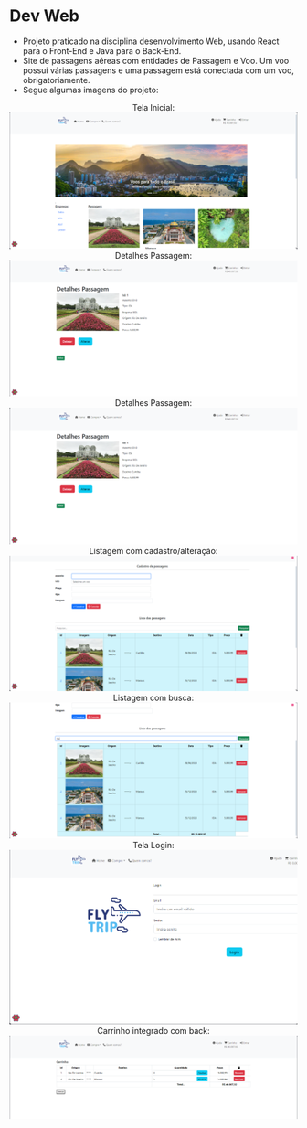 # Dev Web
  - Projeto praticado na disciplina desenvolvimento Web, usando React para o Front-End e Java para o Back-End.
  - Site de passagens aéreas com entidades de Passagem e Voo. Um voo possui várias passagens e uma passagem está conectada com um voo, obrigatoriamente.
  - Segue algumas imagens do projeto:
<div align="center">
     Tela Inicial:
    <img title="Tela Inicial" src="img/telaInicial.png"/>
<div>
<div align="center">
     Detalhes Passagem: 
    <img title="Detalhes Passagem" src="img/DetalhesPassagem.png"/>
<div>
<div align="center">
     Detalhes Passagem: 
    <img title="Detalhes Passagem" src="img/DetalhesPassagem.png"/>
<div>

<div align="center">
     Listagem com cadastro/alteração: 
    <img title="Listagem" src="img/Listagem2.png"/>
<div>

<div align="center">
     Listagem com busca: 
    <img title="Listagem com busca" src="img/Listagem.png"/>
<div>
<div align="center">
     Tela Login: 
    <img title="Tela login" src="img/Login.png"/>
<div>

<div align="center">
     Carrinho integrado com back: 
    <img title="Carrinho" src="img/Carrinho.png"/>
<div>
